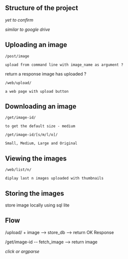 ## Structure of the project
*yet to confirm*

*similar to google drive*

## Uploading an image

`/post/image`

    upload from command line with image_name as argument ?

return a response image has uploaded ?

`/web/upload/`

    a web page with upload button

## Downloading an image

`/get/image-id/`
    
    to get the default size - medium

`/get/image-id/[s/m/l/o]/`
    
    Small, Medium, Large and Original

## Viewing the images

`/web/list/n/`

    diplay last n images uploaded with thumbnails


## Storing the images

store image locally using sql lite


## Flow

/upload/ + image  --> store_db --> return OK Response

/get/image-id  -- fetch_image --> return image


*click or argparse*
